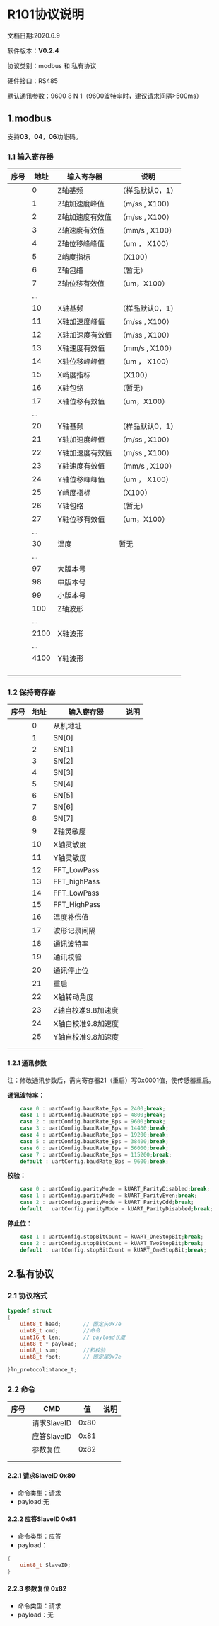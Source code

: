 # R101协议说明
文档日期:2020.6.9

软件版本：**V0.2.4**

协议类别：modbus 和 私有协议

硬件接口：RS485

默认通讯参数：9600 8 N 1（9600波特率时，建议请求间隔>500ms）

## 1.modbus
支持**03**，**04**，**06**功能码。
### 1.1 输入寄存器
| 序号 | 地址 | 输入寄存器                     | 说明               |
| ---- | ---- | ------------------------------ | ------------------------------ |
|      | 0    | Z轴基频        | （样品默认0，1） |
|      | 1    | Z轴加速度峰值   |    （m/ss , X100）|
|      | 2    | Z轴加速度有效值 |  （m/ss , X100）|
|      | 3    | Z轴速度有效值   |  （mm/s , X100）  |
|      | 4    | Z轴位移峰峰值    |   （um ， X100）  |
|      | 5    | Z峭度指标             |    （X100）            |
|      | 6    | Z轴包络                |    （暂无）             |
| | 7 | Z轴位移有效值 | （um，X100） |
|      | ...  |                                |                                |
|      | 10    | X轴基频        | （样品默认0，1） |
|      | 11    | X轴加速度峰值   |    （m/ss , X100）|
|      | 12    | X轴加速度有效值 |  （m/ss , X100）|
|      | 13    | X轴速度有效值   |  （mm/s , X100）  |
|      | 14    | X轴位移峰峰值    |   （um ， X100）  |
|      | 15    | X峭度指标             |    （X100）            |
|      | 16    | X轴包络                |    （暂无）             |
| | 17 | X轴位移有效值 | （um，X100） |
|      |  ...    |                                |                                |
|      | 20    | Y轴基频        | （样品默认0，1） |
|      | 21    | Y轴加速度峰值   |    （m/ss , X100）|
|      | 22    | Y轴加速度有效值 |  （m/ss , X100）|
|      | 23    | Y轴速度有效值   |  （mm/s , X100）  |
|      | 24    | Y轴位移峰峰值    |   （um ， X100）  |
|      | 25    | Y峭度指标             |    （X100）            |
|      | 26    | Y轴包络                |    （暂无）             |
| | 27 | Y轴位移有效值 | （um，X100） |
|      | ...  |                                |                                |
|      |  30    | 温度                            |                                暂无|
|      | ... |  |                                |
|      | 97 | 大版本号 |                                |
|      | 98 | 中版本号 |                                |
|      | 99 | 小版本号 |                                |
|      | 100 | Z轴波形 |                                |
|      | ... |                                |                                |
|      | 2100 | X轴波形 |                                |
|      | ... |                                |                                |
|      | 4100 | Y轴波形 |                                |
|      |      |                                |                                |
|      |      |                                |                                |
|      |      |                                |                                |
|      |      |                                |                                |

### 1.2 保持寄存器
| 序号 | 地址 | 输入寄存器                     | 说明               |
| ---- | ---- | ------------------------------ | ------------------------------ |
|      | 0    | 从机地址   |      |
| | 1    | SN[0] |      |
| | 2    | SN[1] |      |
| | 3    | SN[2] |      |
| | 4    | SN[3] |      |
| | 5    | SN[4] |      |
| | 6    | SN[5] |      |
| | 7    | SN[6] |      |
| | 8    | SN[7] |      |
| | 9 | Z轴灵敏度 |      |
| | 10 | X轴灵敏度 |      |
| | 11 | Y轴灵敏度 |      |
| | 12 | FFT_LowPass |      |
| | 13 | FFT_highPass |      |
| | 14 | FFT_LowPass |      |
| | 15 | FFT_HighPass |      |
| | 16 | 温度补偿值 |      |
| | 17 | 波形记录间隔 |      |
| | 18 | 通讯波特率 |      |
| | 19 | 通讯校验 |      |
| | 20 | 通讯停止位 |      |
| | 21 | 重启 |      |
| | 22 | X轴转动角度 |      |
| | 23 | Z轴自校准9.8加速度 | |
| | 24 | X轴自校准9.8加速度 | |
| | 25 | Y轴自校准9.8加速度 | |
| |  |  | |
| |      |            |      |

#### 1.2.1 通讯参数
注：修改通讯参数后，需向寄存器21（重启）写0x0001值，使传感器重启。

**通讯波特率：**
```c
    case 0 : uartConfig.baudRate_Bps = 2400;break;
    case 1 : uartConfig.baudRate_Bps = 4800;break;
    case 2 : uartConfig.baudRate_Bps = 9600;break;
    case 3 : uartConfig.baudRate_Bps = 14400;break;
    case 4 : uartConfig.baudRate_Bps = 19200;break;
    case 5 : uartConfig.baudRate_Bps = 38400;break;
    case 6 : uartConfig.baudRate_Bps = 56000;break;
    case 7 : uartConfig.baudRate_Bps = 115200;break;
    default : uartConfig.baudRate_Bps = 9600;break;
```
**校验：**
```c
    case 0 : uartConfig.parityMode = kUART_ParityDisabled;break;
    case 1 : uartConfig.parityMode = kUART_ParityEven;break;
    case 2 : uartConfig.parityMode = kUART_ParityOdd;break;
    default : uartConfig.parityMode = kUART_ParityDisabled;break;
```
**停止位：**
```c
    case 1 : uartConfig.stopBitCount = kUART_OneStopBit;break;
    case 2 : uartConfig.stopBitCount = kUART_TwoStopBit;break;
    default : uartConfig.stopBitCount = kUART_OneStopBit;break;
```


## 2.私有协议
### 2.1 协议格式

```c
typedef struct
{
	uint8_t head;		// 固定头0x7e
	uint8_t cmd;		//命令
	uint16_t len;		// payload长度
	uint8_t * payload;
	uint8_t sum;		//和校验
	uint8_t foot;		// 固定尾0x7e

}ln_protocolintance_t;
```


### 2.2 命令

|序号|CMD|值|说明|
|---|---|---|---|
||请求SlaveID|0x80||
||应答SlaveID|0x81||
||参数复位|0x82||
|||||
|||||

#### 2.2.1 请求SlaveID  0x80
* 命令类型：请求
* payload:无

#### 2.2.2 应答SlaveID 0x81
* 命令类型：应答
* payload：
```c
{
	uint8_t SlaveID;
}
```
#### 2.2.3 参数复位 0x82
* 命令类型：请求
* payload：无










